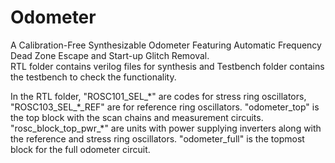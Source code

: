 # Odometer
A Calibration-Free Synthesizable Odometer Featuring Automatic Frequency Dead Zone Escape and Start-up Glitch Removal.  
RTL folder contains verilog files for synthesis and Testbench folder contains the testbench to check the functionality.

In the RTL folder, "ROSC101_SEL\_\*" are codes for stress ring oscillators, "ROSC103_SEL\_\*\_REF" are for reference ring oscillators.
"odometer_top" is the top block with the scan chains and measurement circuits. 
"rosc_block_top_pwr\_\*" are units with power supplying inverters along with the reference and stress ring oscillators.
"odometer_full" is the topmost block for the full odometer circuit.
